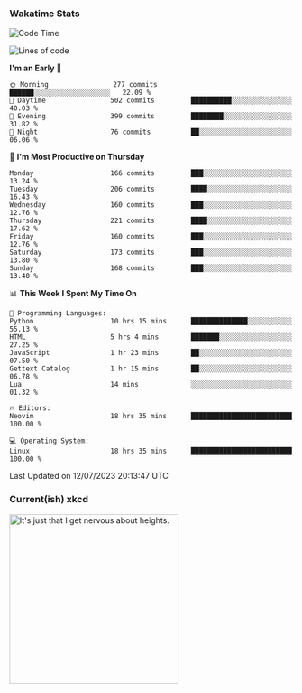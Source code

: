 ### Wakatime Stats
<!--START_SECTION:waka-->
![Code Time](http://img.shields.io/badge/Code%20Time-1%2C822%20hrs%2018%20mins-blue)

![Lines of code](https://img.shields.io/badge/From%20Hello%20World%20I%27ve%20Written-771.8%20thousand%20lines%20of%20code-blue)

**I'm an Early 🐤** 

```text
🌞 Morning                277 commits         ██████░░░░░░░░░░░░░░░░░░░   22.09 % 
🌆 Daytime                502 commits         ██████████░░░░░░░░░░░░░░░   40.03 % 
🌃 Evening                399 commits         ████████░░░░░░░░░░░░░░░░░   31.82 % 
🌙 Night                  76 commits          ██░░░░░░░░░░░░░░░░░░░░░░░   06.06 % 
```
📅 **I'm Most Productive on Thursday** 

```text
Monday                   166 commits         ███░░░░░░░░░░░░░░░░░░░░░░   13.24 % 
Tuesday                  206 commits         ████░░░░░░░░░░░░░░░░░░░░░   16.43 % 
Wednesday                160 commits         ███░░░░░░░░░░░░░░░░░░░░░░   12.76 % 
Thursday                 221 commits         ████░░░░░░░░░░░░░░░░░░░░░   17.62 % 
Friday                   160 commits         ███░░░░░░░░░░░░░░░░░░░░░░   12.76 % 
Saturday                 173 commits         ███░░░░░░░░░░░░░░░░░░░░░░   13.80 % 
Sunday                   168 commits         ███░░░░░░░░░░░░░░░░░░░░░░   13.40 % 
```


📊 **This Week I Spent My Time On** 

```text
💬 Programming Languages: 
Python                   10 hrs 15 mins      ██████████████░░░░░░░░░░░   55.13 % 
HTML                     5 hrs 4 mins        ███████░░░░░░░░░░░░░░░░░░   27.25 % 
JavaScript               1 hr 23 mins        ██░░░░░░░░░░░░░░░░░░░░░░░   07.50 % 
Gettext Catalog          1 hr 15 mins        ██░░░░░░░░░░░░░░░░░░░░░░░   06.78 % 
Lua                      14 mins             ░░░░░░░░░░░░░░░░░░░░░░░░░   01.32 % 

🔥 Editors: 
Neovim                   18 hrs 35 mins      █████████████████████████   100.00 % 

💻 Operating System: 
Linux                    18 hrs 35 mins      █████████████████████████   100.00 % 
```


 Last Updated on 12/07/2023 20:13:47 UTC
<!--END_SECTION:waka-->

### Current(ish) xkcd
<a id="xkcd-a" title="It's just that I get nervous about heights." href="https://www.xkcd.com" target="_blank">
        <img align="center" id="xkcd-img" src="https://imgs.xkcd.com/comics/down.png" alt="It's just that I get nervous about heights." height=300 />
</a>
